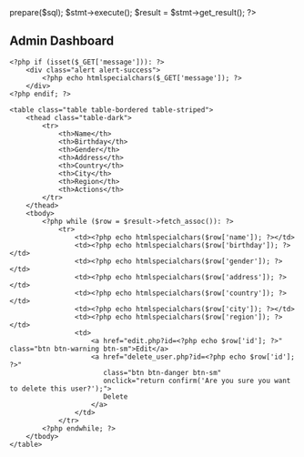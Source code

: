 <?php
require_once '../connection.php';
include '../includes/header.php';

if (!isset($_SESSION['user_id'])) {
    header('Location: ../Login/login.php');
    exit();
}

$sql = "SELECT id, name, birthday, gender, address, country, city, region FROM user";
$stmt = $conn->prepare($sql);
$stmt->execute();
$result = $stmt->get_result();
?>

<div class="container mt-5">
    <h2>Admin Dashboard</h2>

    <?php if (isset($_GET['message'])): ?>
        <div class="alert alert-success">
            <?php echo htmlspecialchars($_GET['message']); ?>
        </div>
    <?php endif; ?>

    <table class="table table-bordered table-striped">
        <thead class="table-dark">
            <tr>
                <th>Name</th>
                <th>Birthday</th>
                <th>Gender</th>
                <th>Address</th>
                <th>Country</th>
                <th>City</th>
                <th>Region</th>
                <th>Actions</th>
            </tr>
        </thead>
        <tbody>
            <?php while ($row = $result->fetch_assoc()): ?>
                <tr>
                    <td><?php echo htmlspecialchars($row['name']); ?></td>
                    <td><?php echo htmlspecialchars($row['birthday']); ?></td>
                    <td><?php echo htmlspecialchars($row['gender']); ?></td>
                    <td><?php echo htmlspecialchars($row['address']); ?></td>
                    <td><?php echo htmlspecialchars($row['country']); ?></td>
                    <td><?php echo htmlspecialchars($row['city']); ?></td>
                    <td><?php echo htmlspecialchars($row['region']); ?></td>
                    <td>
                        <a href="edit.php?id=<?php echo $row['id']; ?>" class="btn btn-warning btn-sm">Edit</a>
                        <a href="delete_user.php?id=<?php echo $row['id']; ?>" 
                           class="btn btn-danger btn-sm"
                           onclick="return confirm('Are you sure you want to delete this user?');">
                           Delete
                        </a>
                    </td>
                </tr>
            <?php endwhile; ?>
        </tbody>
    </table>
</div>

<?php include '../includes/footer.php'; ?>
